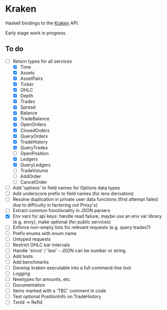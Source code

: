 # Kraken

Haskell bindings to the [Kraken](https://www.kraken.com/en-us/help/api) API. 

Early stage work in progress.

## To do

* [ ] Return types for all services
  * [X] Time
  * [X] Assets
  * [X] AssetPairs
  * [X] Ticker
  * [X] OHLC
  * [X] Depth
  * [X] Trades
  * [X] Spread
  * [X] Balance
  * [X] TradeBalance
  * [X] OpenOrders
  * [X] ClosedOrders
  * [X] QueryOrders
  * [X] TradeHistory
  * [X] QueryTrades
  * [ ] OpenPosition
  * [X] Ledgers
  * [X] QueryLedgers
  * [ ] TradeVolume
  * [ ] AddOrder
  * [ ] CancelOrder
* [ ] Add 'options' to field names for Options data types
* [ ] Add underscore prefix to field names (for lens derivation)
* [ ] Resolve duplication in private user data functions (first attempt failed due to difficulty in factoring out Proxy's)
* [ ] Extract common functionality in JSON parsers
* [X] Env vars for api keys: handle read failure, maybe use an env var library (e.g. envy), make optional (for public services)
* [ ] Enforce non-empty lists for relevant requests (e.g. query trades?)
* [ ] Prefix enums with enum name
* [ ] Untyped requests
* [ ] Restrict OHLC bar intervals
* [ ] Handle 'since' / 'last' - JSON can be number or string
* [ ] Add tests
* [ ] Add benchmarks
* [ ] Develop kraken executable into a full command-line tool
* [ ] Logging
* [ ] Newtypes for amounts, etc.
* [ ] Documentation
* [ ] Items marked with a 'TBC' comment in code
* [ ] Test optional PositionInfo on TradeHistory
* [ ] TxnId -> RefId
